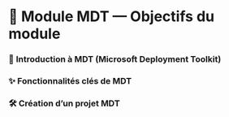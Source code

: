 # 🚀 **Module MDT — Objectifs du module**



### 🧰 **Introduction à MDT (Microsoft Deployment Toolkit)**



### ✨ **Fonctionnalités clés de MDT**



### 🛠️ **Création d’un projet MDT**
